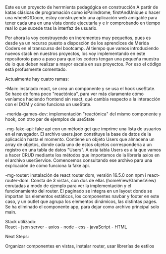 Este es un proyecto de herrmienta pedagógica en construcción
A partir de katas clásicas de programación como isPalindrome, firstAndUnique o hacer una wheelOfDoom, estoy construyendo una aplicación web amigable para tener cada una en una vista donde ejecutarla y e ir comprobando en tiempo real lo que sucede tras la interfaz de usuario.

Por ahora la voy construyendo en incrementos muy pequeños, pues es desde ya un recurso puesto a disposción de los aprendices de Mérida Coders en el transcurso del bootcamp. Al tiempo que vamos introduciendo nuevos stack en nuestros proyectos, los voy implementando en este repositoroio paso a paso para que los coders tengan una pequeña muestra de lo que deben realizar a mayor escala en sus proyectos. Por eso el código está profusmente comentado. 

Actualmente hay cuatro ramas: 

-Main: instalado react, se crea un componente y se usa el hook useState. Se hace de foma poco "reactónica", para ver más claramente cómo veníamos haciendo frontend sin react, qué cambia respecto a la interacción con el DOM y cómo funciona un useState.

-merida-games-dev: implementación "reactónica" del mismo componente y hook, con otro par de ejemplos de useState

-mg-fake-api: fake api con un método get que imprime una lista de usuarios en el navegador.
 El archivo users.json constituye la base de datos de la aplicación hasta el momento. Contiene un objeto Users que almacena un array de objetos, donde cada uno de estos objetos correspondería a un registro en una tabla de datos "Users". A esta tabla Users es a la que vamos a hacer CRUD mediante los métodos que importamos de la librería axios en el archivo userService. Comencemos consultando ese archivo para una explicación de cómo funciona la fake api.

 -mg-router: instalación de react router dom, versión 16.5.0 con npm i react-router-dom. Consta de 3 vistas, con dos de ellas (homeView/GamesView) enrutadas a modo de ejemplo para ver la implementación y el funcionamiento del router. El paginado se integra en un layout donde se importan los elementos estáticos, los componentes navbar y footer en este caso, y un outlet que agrupa los elementos dinámicos, las distintas pages. Se ha eliminado el componente app, para dejar como archivo principal solo main.


Stack utilizado:  
React - json server - axios - node - css - javaScript - HTML 

Next Steps:

Organizar componentes en vistas, instalar router, usar librerías de estilos